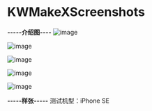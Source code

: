 # KWMakeXScreenshots

**-----介绍图----**
![image](https://github.com/KorwinBanana/KWMakeXScreenshots/blob/master/Image/1.png)

![image](https://github.com/KorwinBanana/KWMakeXScreenshots/blob/master/Image/2.png)

![image](https://github.com/KorwinBanana/KWMakeXScreenshots/blob/master/Image/3.png)

![image](https://github.com/KorwinBanana/KWMakeXScreenshots/blob/master/Image/4.png)

![image](https://github.com/KorwinBanana/KWMakeXScreenshots/blob/master/Image/5.png)

**-----样张-----**
测试机型：iPhone SE



